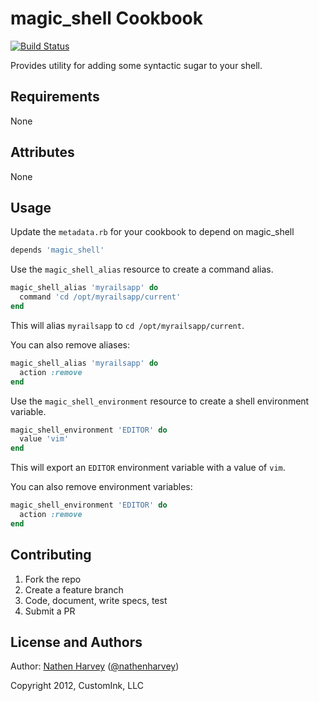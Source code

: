 magic_shell Cookbook
====================
[![Build Status](https://secure.travis-ci.org/customink-webops/magic_shell.png)](http://travis-ci.org/customink-webops/magic_shell)

Provides utility for adding some syntactic sugar to your shell.

Requirements
------------
None

Attributes
----------
None

Usage
-----
Update the `metadata.rb` for your cookbook to depend on magic_shell

```ruby
depends 'magic_shell'
```

Use the `magic_shell_alias` resource to create a command alias.

```ruby
magic_shell_alias 'myrailsapp' do
  command 'cd /opt/myrailsapp/current'
end
```

This will alias `myrailsapp` to `cd /opt/myrailsapp/current`.

You can also remove aliases:

```ruby
magic_shell_alias 'myrailsapp' do
  action :remove
end
```

Use the `magic_shell_environment` resource to create a shell environment variable.

```ruby
magic_shell_environment 'EDITOR' do
  value 'vim'
end
```

This will export an `EDITOR` environment variable with a value of `vim`.

You can also remove environment variables:

```ruby
magic_shell_environment 'EDITOR' do
  action :remove
end
```

Contributing
------------
1. Fork the repo
2. Create a feature branch
3. Code, document, write specs, test
4. Submit a PR

License and Authors
-------------------
Author: [Nathen Harvey](https://github.com/nathenharvey) ([@nathenharvey](https://twitter.com/nathenharvey))

Copyright 2012, CustomInk, LLC
